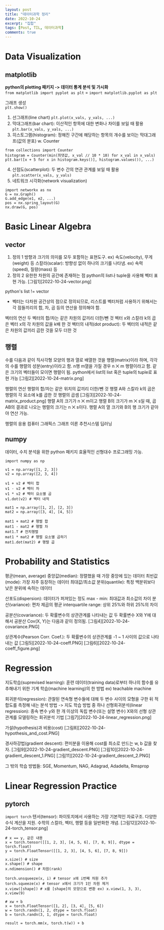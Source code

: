 ```yaml
---
layout: post
title: "데이터과학 정리"
date: 2022-10-24
excerpt: "집합"
tags: [Post, TIL, 데이터과학]
comments: true
---
```

<style>
    table, th, td {
        border: 1px solid black;
        /* border-collapse: collapse; */
        text-align: center; /*left, center, right*/
        text-vlign: middle; /*top, middle, bottom*/
    }
</style>

# Data Visualization
## matplotlib
**python의 plotting 패키지 -> 데이터 통계 분석 및 가시화**  
`from matplotlib import pyplot as plt` = `import matplotlib.pyplot as plt`  
  
그래프 생성  
`plt.show()`
1. 선그래프(line chart)
`plt.plot(x_vals, y_vals, ...)`  
2. 막대그래프(bar chart): 이산적인 항목에 대한 변화나 차이를 보일 때 활용
`plt.bar(x_vals, y_vals, ...)`  
3. 히스토그램(histogram): 정해진 구간에 해당하는 항목의 개수를 보이는 막대그래프(값의 분포)
w. Counter
```
from collections import Counter
histogram = Counter(min(최댓값, x_val // 10 * 10) for x_val in x_vals)
plt.bar([x + 5 for x in histogram.keys()], histogram.values()), ...)
```  
4. 산점도(scatterplot): 두 변수 간의 연관 관계를 보일 때 활용
`plt.scatter(x_vals, y_vals)`  
5. 네트워크 시각화(network visualization)
```
import networkx as nx
G = nx.Graph()
G.add_edge(e1, e2, ...)
pos = nx.spring_layout(G)
nx.draw(G, pos)
```  

# Basic Linear Algebra
## vector
1. 정의 1
방향과 크기의 의미를 모두 포함하는 표현도구. ex) 속도(velocity), 무게(weight) 등
스칼라(scalar): 방향성 없이 하나의 크기를 나타냄. ex) 속력(speed), 질량(mass) 등
2. 정의 2
유한한 차원의 공간에 존재하는 점
python의 list나 tuple을 사용해 벡터 표현 가능.
[그림1][2022-10-24-vector.png]

python's list != vector
* 벡터는 다차원 공간상의 점으로 정의되므로, 리스트를 벡터처럼 사용하기 위해서는 각 점들끼리의 합, 차, 곱 등의 연산을 정의해야 함.

벡터의 연산
두 벡터의 합/차는 같은 차원의 값끼리 더한/뺀 것
벡터 x와 스칼라 k의 곱은 벡터 x의 각 차원의 값을 k배 한 것
벡터의 내적(dot product): 두 벡터의 내적은 같은 차원의 값끼리 곱한 것을 모두 더한 것

## 행렬
수를 다음과 같이 직사각형 모양의 행과 열로 배열한 것을 행렬(matrix)이라 하며, 각각의 수를 행렬의 성분(entry)이라고 함.
n행 m열을 가질 경우 n ⨉ m 행렬이라고 함.
같은 크기의 벡터들이 모이면 행렬이 됨.
python에서 list의 list 혹은 tuple의 tuple로 표현 가능
[그림2][2022-10-24-matrix.png]

행렬의 연산
행렬의 합/차는 같은 위치의 값끼리 더한/뺀 것
행렬 A와 스칼라 k의 곱은 행렬의 각 요소에 k를 곱한 것
행렬의 곱셈
[그림3][2022-10-24-matrix_product.png]
행렬 A의 크기가 n ⨉ m이고 행렬 B의 크기가 m ⨉ s일 때, 곱 AB의 결과로 나오는 행렬의 크기는 n ⨉ s이다. 행렬 A의 열 크기와 B의 행 크기가 같아야 연산 가능.

행렬의 응용
컴퓨터 그래픽스
그래프 이론
추천시스템
딥러닝

## numpy
데이터, 수치 분석을 위한 python 패키지 효율적인 선형대수 프로그래밍 가능.
```
import numpy as np

v1 = np.array([1, 2, 3])
v2 = np.array([2, 3, 4])

v1 + v2 # 벡터 합
v1 - v2 # 벡터 차
v1 * v2 # 벡터 요소별 곱
v1.dot(v2) # 벡터 내적

mat1 = np.array([1, 2], [2, 3])
mat2 = np.array([3, 4], [4, 5])

mat1 + mat2 # 행렬 합
mat1 - mat2 # 행렬 차
mat1.T # 전치행렬
mat1 * mat2 # 행렬 요소별 곱하기
mat1.dot(mat2) # 행렬 곱
```  

# Probability and Statistics
평균(mean, average)
중앙값(median): 정렬했을 때 가장 중앙에 있는 데이터
최빈값(mode): 가장 자주 등장하는 데이터
최대값/최소값
분위(quantile): 특정 백분위보다 낮은 분위에 속하는 데이터

산포도(dispersion): 데이터가 퍼져있는 정도
max - min: 최대값과 최소값의 차이
분산(variance): 편차 제곱의 평균
interquartile range: 상위 25%와 하위 25%의 차이

공분산(covariance): 두 확률변수의 상관관계를 나타내는 값
두 확률변수 X와 Y에 대해서 공분산 Cov(X, Y)는 다음과 같이 정의됨.
[그림4][2022-10-24-covariance.PNG]

상관계수(Pearson Corr. Coef.): 두 확률변수의 상관관계를 -1 ~ 1 사이의 값으로 나타내는 값
[그림5][2022-10-24-coeff.PNG]
[그림6][2022-10-24-coeff_figure.png]

# Regression
지도학습(suprevised learning): 훈련 데이터(training data)로부터 하나의 함수를 유추해내기 위한 기계 학습(machine learning)의 한 방법 ex) teachable machine

회귀분석(regression): 관찰된 연속형 변수들에 대해 두 변수 사이의 모형을 구한 뒤 적합도를 측정해 내는 분석 방법 -> 지도 학습 방법 중 하나
선형회귀분석(linear regression): 종속 변수 y와 한 개 이상의 독립 변수(또는 설명 변수) X와의 선형 상관 관계를 모델링하는 회귀분석 기법
[그림7][2022-10-24-linear_regression.png]

가설(hypothesis)과 비용(cost)
[그림8][2022-10-24-hypothesis_and_cost.PNG]

경사하강법(gradient descent): 편미분을 이용해 cost를 최소로 만드는 w, b 값을 찾자.
[그림9][2022-10-24-gradient_descent.PNG]
[그림10][2022-10-24-gradient_descent_1.PNG]
[그림11][2022-10-24-gradient_descent_2.PNG]

그 밖의 학습 방법들: SGE, Momentum, NAG, Adagrad, Adadelta, Rmsprop

# Linear Regression Practice
## pytorch
`import torch`
텐서(tensor): 파이토치에서 사용하는 가장 기본적인 자료구조. 다양한 수식 계산을 지원. 수학의 스칼라, 벡터, 행렬 등을 일반화한 개념.
[그림12][2022-10-24-torch_tensor.png]
```
# x == y, 같은 내용
x = torch.tensor([[1, 2, 3], [4, 5, 6], [7, 8, 9]], dtype = torch.float)
y = torch.FloatTensor([[1, 2, 3], [4, 5, 6], [7, 8, 9]])

x.size() # size
x.shape() # shape
x.ndimension() # 차원(rank)

torch.unsqueeze(x, i) # tensor x에 i번째 차원 추가
torch.squeeze(x) # tensor x에서 크기가 1인 차원 제거
x.view([shape]) # x를 [shape]의 모양으로 변환 ex) x.view(1, 3, 3), x.view(9)

# xw + b
x = torch.FloatTensor([1, 2], [3, 4], [5, 6])
w = torch.randn(1, 2, dtype = torch.float)
b = torch.randn(3, 1, dtype = torch.float)

result = torch.mm(x, torch.t(w)) + b

